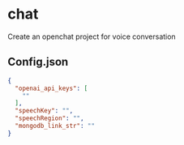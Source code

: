 # chat
 Create an openchat project for voice conversation

## Config.json
```json
{
  "openai_api_keys": [
    "" 
  ],
  "speechKey": "",
  "speechRegion": "",
  "mongodb_link_str": ""
}
```
